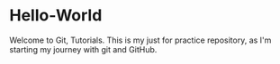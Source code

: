 # Hello-World
Welcome to Git, Tutorials.
This is my just for practice repository, as I'm starting my journey with git and GitHub.
